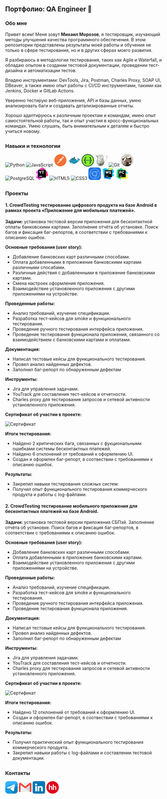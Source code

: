 ## Портфолио: QA Engineer 👋


### Обо мне
Привет всем! Меня зовут **Михаил Морозов**, я тестировщик, изучающий методы улучшения качества программного обеспечения. В этом репозитории представлены результаты моей работы и обучения не только в сфере тестирования, но и в других сферах моего развития.

Я разбираюсь в методологии тестирования, таких как Agile и Waterfall, и обладаю опытом в создании тестовой документации, проведении тест-дизайна и автоматизации тестов.

Владею инструментами: DevTools, Jira, Postman, Charles Proxy, SOAP UI, DBeaver, а также имею опыт работы с CI/CD инструментами, такими как Jenkins, Docker и GitLab Actions.

Уверенно тестирую веб-приложения, API и базы данных, умею анализировать баги и создавать детализированные отчеты.

Хорошо адаптируюсь к различным проектам и командам, имею опыт самостоятельной работы, так и опыт участия в кросс-функциональных командах. Умею слушать, быть внимательным к деталям и быстро учиться новому.

## 

### Навыки и технологии

<p align="left">
    <img src="https://cdn.jsdelivr.net/gh/devicons/devicon/icons/python/python-original.svg" alt="Python" width="40" height="40"/>
    <img src="https://cdn.jsdelivr.net/gh/devicons/devicon/icons/javascript/javascript-original.svg" alt="JavaScript" width="40" height="40"/>
    <img src="https://github.com/devicons/devicon/blob/master/icons/postman/postman-original.svg" alt="Postman" width="40" height="40"/>
    <img src="https://github.com/devicons/devicon/blob/master/icons/docker/docker-original.svg" alt="Docker" width="40" height="40"/>
    <img src="https://github.com/devicons/devicon/blob/master/icons/swagger/swagger-original.svg" alt="Swagger" width="40" height="40"/>
    <img src="https://github.com/sevenler/software/blob/master/charles/icon/charles_icon.svg?ysclid=m7iyo5flgz295929126" alt="Charles Proxy" width="40" height="40"/>
    <img src="https://cdn.jsdelivr.net/gh/devicons/devicon/icons/git/git-original.svg" alt="Git" width="40" height="40"/>
    <img src="https://github.com/devicons/devicon/blob/master/icons/dbeaver/dbeaver-original.svg" alt="DBeaver" width="40" height="40"/>
    <img src="https://upload.wikimedia.org/wikipedia/commons/2/29/Postgresql_elephant.svg" alt="PostgreSQL" width="40" height="40"/>
    <img src="https://github.com/JetBrains/logos/blob/master/web/youtrack/youtrack.svg?ysclid=m7iypurv5o859765198" alt="YouTrack" width="40" height="40"/>
    <img src="https://cdn.jsdelivr.net/gh/devicons/devicon/icons/html5/html5-original.svg" alt="HTML5" width="40" height="40"/>
    <img src="https://cdn.jsdelivr.net/gh/devicons/devicon/icons/css3/css3-original.svg" alt="CSS3" width="40" height="40"/>
    <img src="https://github.com/ChromeDevTools/devtools-logo/blob/master/logos/svg/chrome-devtools-square-128.svg" alt="Chrome DevTools" width="40" height="40"/>
    <img src="https://github.com/devicons/devicon/blob/master/icons/webstorm/webstorm-original.svg" alt="WebStorms" width="40" height="40"/>
    <img src="https://github.com/devicons/devicon/blob/master/icons/pycharm/pycharm-original.svg" alt="PyCharm" width="40" height="40"/>
</p>

## 

<!--
### Сертификаты
-->

## 

### Проекты
#### 1. CrowdTesting тестирование цифрового продукта на базе Android в рамках проекта «Приложение для мобильных платежей».
**Задачи:** установка тестовой версии приложения для бесконтактной оплаты банковскими картами. Заполнение отчёта об установке. Поиск багов и фиксация баг-репортов, в соответствии с требованиями к описанию ошибок.

**Основные требования (user story):**

- Добавление банковских карт различными способами.
- Оплата добавленными в приложение банковскими картами различными спосабами.
- Различные действия с добавленными в приложение банковскими картами.
- Смена настроек оформления приложения.
- Взаимодействие установленного приложения с другими приложениями на устройстве.

**Проведенные работы:**

- Анализ требований, изучение спецификации.
- Разработка тест-кейсов для smoke и функционального тестирования.
- Проведение ручного тестирования интерфейса приложения.
- Проведение тестирования функционала приложения, связанного со взаимодействием с банковскими картами и оплатами.

**Документация:**

- Написал тестовые кейсы для функционального тестирования.
- Провел анализ найденных дефектов.
- Заполнил баг-репорт по обнаруженным дефектам

**Инструменты:**

- Jira для управления задачами.
- YouTrack для составления тест-кейсов и отчетности.
- Charles proxy для тестирования запросов и сетевой активности установленного приложения.

**Сертификат об участии в проекте:**

<p align="left">
    <img src="https://github.com/mihaSpb/mihaSpb/blob/assets/Sertificats/Morozov%20Mihail%20Sergeevich%20sert1.jpg" alt="Сертификат" width="120" height="80"/>
</p>
        
**Итоги тестирования:**

- Найдено 2 критических бага, связанных с фукциональными ошибками системы бесконтактных платежей.
- Найдено 6 отклонений от требований к оформлению UI.
- Создан и оформлен баг-репорт, в соотвествии с требованиями к описанию ошибок.

**Результаты:**

- Закрепил навыки тестирования сложных систем.
- Получил опыт функционального тестирования коммерческого продукта и работы с log-файлами.


#### 2. CrowdTesting тестирование мобильного приложения для бесконтактных платежей на базе Android.
**Задачи:** установка тестовой версии приложения СБПэй. Заполнение отчёта об установке. Поиск багов и фиксация баг-репортов, в соответствии с требованиями к описанию ошибок.

**Основные требования (user story):**

- Добавление банковских карт различными способами.
- Оплата добавленными в приложение банковскими картами.
- Взаимодействие установленного приложения с другими приложениями на устройстве.

**Проведенные работы:**

- Анализ требований, изучение спецификации.
- Разработка тест-кейсов для smoke и функционального тестирования.
- Проведение ручного тестирования интерфейса приложения.
- Проведение тестирования функционала приложения.

**Документация:**

- Написал тестовые кейсы для функционального тестирования.
- Провел анализ найденных дефектов.
- Заполнил баг-репорт по обнаруженным дефектам

**Инструменты:**

- Jira для управления задачами.
- YouTrack для составления тест-кейсов и отчетности.
- Charles proxy для тестирования запросов и сетевой активности установленного приложения.

**Сертификат об участии в проекте:**

<p align="left">
    <img src="https://github.com/mihaSpb/mihaSpb/blob/assets/Sertificats/Morozov%20Mihail%20Sergeevich%20sert2.jpg" alt="Сертификат" width="120" height="80"/>
</p>
        
**Итоги тестирования:**

- Найдено 12 отклонений от требований к оформлению UI.
- Создан и оформлен баг-репорт, в соотвествии с требованиями к описанию ошибок.

**Результаты:**

- Получил практический опыт функционального тестирования коммерческого продукта.
- Закрепил навыки работы с log-файлами и составлении тестовой документации.

<!--
#### 3. Студия внешней разработки AGAVA.
**Задачи:** ручное тестирование UI веб-приложений по заранее установленному чек-листу. Поиск багов и фиксация баг-репортов, в соответствии с требованиями к описанию ошибок. Проведение функционального тестирования веб-приложений методом «серого ящика».

**Основные требования (user story):**

- Добавление банковских карт различными способами.
- Оплата добавленными в приложение банковскими картами.
- Взаимодействие установленного приложения с другими приложениями на устройстве.

**Проведенные работы:**

- Анализ требований, изучение спецификации.
- Разработка тест-кейсов для smoke и функционального тестирования.
- Проведение ручного тестирования интерфейса приложения.
- Проведение тестирования функционала приложения.

**Документация:**

- Написал тестовые кейсы для функционального тестирования.
- Провел анализ найденных дефектов.
- Заполнил баг-репорт по обнаруженным дефектам

**Инструменты:**

- Jira для управления задачами.
- YouTrack для составления тест-кейсов и отчетности.
- Charles proxy для тестирования запросов и сетевой активности установленного приложения.

**Итоги тестирования:**

- Найдено 12 отклонений от требований к оформлению UI.
- Создан и оформлен баг-репорт, в соотвествии с требованиями к описанию ошибок.

**Результаты:**

- Получил практический опыт функционального тестирования коммерческого продукта.
- Закрепил навыки работы с log-файлами и составлении тестовой документации.
-->

##

### Контакты

[<img src="https://github.com/mihaSpb/mihaSpb/blob/assets/icons/telegram.png" alt="Telegram" width="40" height="40">](https://t.me/Mi6Mute)
[<img src="https://github.com/mihaSpb/mihaSpb/blob/assets/icons/gmail.png" alt="Email" width="40" height="40">](mailto:mihaspb2007@gmail.com)
[<img src="https://github.com/mihaSpb/mihaSpb/blob/assets/icons/linkedin.png" alt="LinkedIn" width="40" height="40">]()
[<img src="https://github.com/mihaSpb/mihaSpb/blob/assets/icons/min-hh-red.png" alt="HH.ru" width="40" height="40">]()

<!--
**mihaSpb/mihaSpb** is a ✨ _special_ ✨ repository because its `README.md` (this file) appears on your GitHub profile.

Here are some ideas to get you started:

- 🔭 I’m currently working on ...
- 🌱 I’m currently learning ...
- 👯 I’m looking to collaborate on ...
- 🤔 I’m looking for help with ...
- 💬 Ask me about ...
- 📫 How to reach me: ...
- 😄 Pronouns: ...
- ⚡ Fun fact: ...
-->
